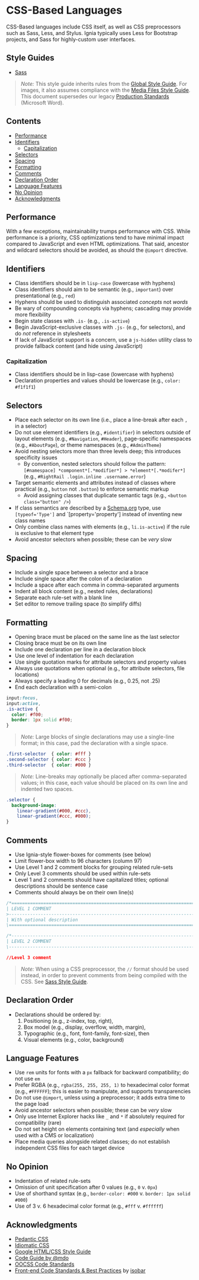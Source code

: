 # CSS-Based Languages

CSS-Based languages include CSS itself, as well as CSS preprocessors such as Sass, Less, and Stylus. Ignia typically uses Less for Bootstrap projects, and Sass for highly-custom user interfaces.

## Style Guides
- [Sass](./Sass.md)

> *Note:* This style guide inherits rules from the [Global Style Guide](../README.md). For images, it also assumes compliance with the [Media Files Style Guide](../Media%20Files/README.md). This document supersedes our legacy [Production Standards](../Legacy/Production.Standards.doc) (Microsoft Word).

## Contents
- [Performance](#performance)
- [Identifiers](#identifiers)
  - [Capitalization](#capitalization)
- [Selectors](#selectors)
- [Spacing](#spacing)
- [Formatting](#formatting)
- [Comments](#comments)
- [Declaration Order](#declaration-order)
- [Language Features](#language-features)
- [No Opinion](#no-opinion)
- [Acknowledgments](#acknowledgments)

## Performance
With a few exceptions, maintainability trumps performance with CSS. While performance is a priority, CSS optimizations tend to have minimal impact compared to JavaScript and even HTML optimizations. That said, ancestor and wildcard selectors should be avoided, as should the `@import` directive.

## Identifiers
- Class identifiers should be in `lisp-case` (lowercase with hyphens)
- Class identifiers should aim to be semantic (e.g., `important`) over presentational (e.g., `red`)
- Hyphens should be used to distinguish associated *concepts* not *words*
- Be wary of compounding concepts via hyphens; cascading may provide more flexibility
- Begin state classes with `.is-` (e.g., `.is-active`)
- Begin JavaScript-exclusive classes with `.js-` (e.g., for selectors), and do *not* reference in stylesheets
- If lack of JavaScript support is a concern, use a `js-hidden` utility class to provide fallback content (and hide using JavaScript)

### Capitalization
- Class identifiers should be in lisp-case (lowercase with hyphens)
- Declaration properties and values should be lowercase (e.g., `color: #f1f1f1`)

## Selectors
- Place each selector on its own line (i.e., place a line-break after each `,` in a selector)
- Do not use element identifiers (e.g., `#identifier`) in selectors outside of layout elements (e.g., `#Navigation`, `#Header`), page-specific namespaces (e.g., `#AboutPage`), or theme namespaces (e.g., `#AdminTheme`)
- Avoid nesting selectors more than three levels deep; this introduces specificity issues
  - By convention, nested selectors should follow the pattern: `[#namespace] *component*[.*modifier*] > *element*[.*modifer*]` (e.g., `#RightRail .login.inline .username.error`)
- Target semantic elements and attributes instead of classes where practical (e.g., `button` not `.button`) to enforce semantic markup
  - Avoid assigning classes that duplicate semantic tags (e.g., `<button class="button" />`)
- If class semantics are described by a [Schema.org](http://schema.org/) type, use `[typeof='Type']` and `[property='property'] instead of inventing new class names
- Only combine class names with elements (e.g., `li.is-active`) if the rule is exclusive to that element type
- Avoid ancestor selectors when possible; these can be *very* slow

## Spacing
- Include a single space between a selector and a brace
- Include single space after the colon of a declaration
- Include a space after each comma in comma-separated arguments
- Indent all block content (e.g., nested rules, declarations)
- Separate each rule-set with a blank line
- Set editor to remove trailing space (to simplify diffs)

## Formatting
- Opening brace must be placed on the same line as the last selector
- Closing brace must be on its own line
- Include one declaration per line in a declaration block
- Use one level of indentation for each declaration
- Use single quotation marks for attribute selectors and property values
- Always use quotations when optional (e.g., for attribute selectors, file locations)
- Always specify a leading 0 for decimals (e.g., 0.25, not .25)
- End each declaration with a semi-colon

```css
input:focus,
input:active,
.is-active {
  color: #f00;
  border: 1px solid #f00;
}

```

> *Note:* Large blocks of single declarations may use a single-line format; in this case, pad the declaration with a single space.
```css
.first-selector  { color: #fff }
.second-selector { color: #ccc }
.third-selector  { color: #000 }
```
> *Note:* Line-breaks may optionally be placed after comma-separated values; in this case, each value should be placed on its own line and indented two spaces.
```css
.selector {
  background-image:
    linear-gradient(#000, #ccc),
    linear-gradient(#ccc, #000);
}
```

## Comments
- Use Ignia-style flower-boxes for comments (see below)
- Limit flower-box width to 96 characters (column 97)
- Use Level 1 and 2 comment blocks for grouping related rule-sets
- Only Level 3 comments should be used within rule-sets
- Level 1 and 2 comments should have capitalized titles; optional descriptions should be sentence case
- Comments should always be on their own line(s)

```css
/*==============================================================================================
| LEVEL 1 COMMENT
>-----------------------------------------------------------------------------------------------
| With optional description
\=============================================================================================*/

/*----------------------------------------------------------------------------------------------
| LEVEL 2 COMMENT
\---------------------------------------------------------------------------------------------*/

//Level 3 comment
```
> *Note:* When using a CSS preprocessor, the `//` format should be used instead, in order to prevent comments from being compiled with the CSS. See [Sass Style Guide](./Sass.md).

## Declaration Order
- Declarations should be ordered by:
  1. Positioning (e.g., z-index, top, right),
  2. Box model (e.g., display, overflow, width, margin),
  3. Typographic (e.g., font, font-family, font-size), then
  4. Visual elements (e.g., color, background)

## Language Features
- Use `rem` units for fonts with a `px` fallback for backward compatibility; do not use `em`
- Prefer RGBA (e.g., `rgba(255, 255, 255, 1)` to hexadecimal color format (e.g., `#FFFFFF`); this is easier to manipulate, and supports transparencies
- Do not use `@import`, unless using a preprocessor; it adds extra time to the page load
- Avoid ancestor selectors when possible; these can be *very* slow
- Only use Internet Explorer hacks like `_` and `*` if absolutely required for compatibility (rare)
- Do not set height on elements containing text (and *especially* when used with a CMS or localization)
- Place media queries alongside related classes; do not establish independent CSS files for each target device

## No Opinion
- Indentation of related rule-sets
- Omission of unit specification after 0 values (e.g., `0` v. `0px`)
- Use of shorthand syntax (e.g., `border-color: #000` v. `border: 1px solid #000`)
- Use of 3 v. 6 hexadecimal color format (e.g., `#fff` v. `#ffffff`)

## Acknowledgments
- [Pedantic CSS](http://pedantic-css.readme.io/v1.0)
- [Idiomatic CSS](https://github.com/necolas/idiomatic-css)
- [Google HTML/CSS Style Guide](http://google-styleguide.googlecode.com/svn/trunk/htmlcssguide.xml)
- [Code Guide by @mdo](http://mdo.github.io/code-guide/#css)
- [OOCSS Code Standards](https://github.com/stubbornella/oocss-code-standards)
- [Front-end Code Standards & Best Practices](http://isobar-idev.github.io/code-standards/) by [isobar](http://www.isobar.com/)

